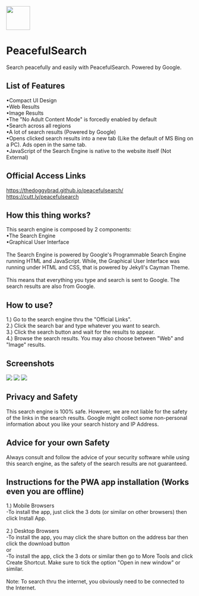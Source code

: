 <img src="favicon.png" width="64" height="64" />

# PeacefulSearch
Search peacefully and easily with PeacefulSearch. Powered by Google.

## List of Features
•Compact UI Design
<br>
•Web Results
<br>
•Image Results
<br>
•The "No Adult Content Mode" is forcedly enabled by default
<br>
•Search across all regions
<br>
•A lot of search results (Powered by Google)
<br>
•Opens clicked search results into a new tab (Like the default of MS Bing on a PC). Ads open in the same tab.
<br>
•JavaScript of the Search Engine is native to the website itself (Not External)

## Official Access Links
https://thedoggybrad.github.io/peacefulsearch/
<br>
https://cutt.ly/peacefulsearch

## How this thing works?
This search engine is composed by 2 components:
<br>
•The Search Engine
<br>
•Graphical User Interface
<br>
<br>
The Search Engine is powered by Google's Programmable Search Engine running HTML and JavaScript. While, the Graphical User Interface was running under HTML and CSS, that is powered by Jekyll's Cayman Theme.
<br>
<br>
This means that everything you type and search is sent to Google. The search results are also from Google.

## How to use?
1.) Go to the search engine thru the "Official Links".
<br>
2.) Click the search bar and type whatever you want to search.
<br>
3.) Click the search button and wait for the results to appear.
<br>
4.) Browse the search results. You may also choose between "Web" and "Image" results.

## Screenshots
<img src ="1.jpg">
<img src ="2.jpg">
<img src ="3.jpg">

## Privacy and Safety
This search engine is 100% safe. However, we are not liable for the safety of the links in the search results. Google might collect some non-personal information about you like your search history and IP Address.

## Advice for your own Safety
Always consult and follow the advice of your security software while using this search engine, as the safety of the search results are not guaranteed.

## Instructions for the PWA app installation (Works even you are offline)
1.) Mobile Browsers
<br>
-To install the app, just click the 3 dots (or similar on other browsers) then click Install App. 
<br>
<br>
2.) Desktop Browsers
<br>
-To install the app, you may click the share button on the address bar then click the download button
<br>
or
<br>
-To install the app, click the 3 dots or similar then go to More Tools and click Create Shortcut. Make sure to tick the option "Open in new window" or similar.
<br>
<br>
Note: To search thru the internet, you obviously need to be connected to the Internet. 
